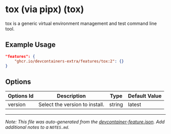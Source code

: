 
# tox (via pipx) (tox)

tox is a generic virtual environment management and test command line tool.

## Example Usage

```json
"features": {
    "ghcr.io/devcontainers-extra/features/tox:2": {}
}
```

## Options

| Options Id | Description | Type | Default Value |
|-----|-----|-----|-----|
| version | Select the version to install. | string | latest |



---

_Note: This file was auto-generated from the [devcontainer-feature.json](devcontainer-feature.json).  Add additional notes to a `NOTES.md`._
